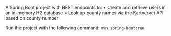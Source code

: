 A Spring Boot project with REST endpoints to:
•	Create and retrieve users in an in-memory H2 database
•	Look up county names via the Kartverket API based on county number

Run the project with the following command:
```mvn spring-boot:run```

